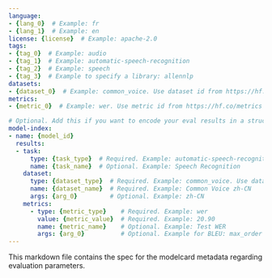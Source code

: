 ```yaml
---
language:
- {lang_0}  # Example: fr
- {lang_1}  # Example: en
license: {license}  # Example: apache-2.0
tags:
- {tag_0}  # Example: audio
- {tag_1}  # Example: automatic-speech-recognition
- {tag_2}  # Example: speech
- {tag_3}  # Example to specify a library: allennlp
datasets:
- {dataset_0}  # Example: common_voice. Use dataset id from https://hf.co/datasets
metrics:
- {metric_0}  # Example: wer. Use metric id from https://hf.co/metrics

# Optional. Add this if you want to encode your eval results in a structured way.
model-index:
- name: {model_id}
  results:
  - task: 
      type: {task_type}  # Required. Example: automatic-speech-recognition
      name: {task_name}  # Optional. Example: Speech Recognition
    dataset:
      type: {dataset_type}  # Required. Example: common_voice. Use dataset id from https://hf.co/datasets
      name: {dataset_name}  # Required. Example: Common Voice zh-CN
      args: {arg_0}         # Optional. Example: zh-CN
    metrics:
      - type: {metric_type}    # Required. Example: wer
        value: {metric_value}  # Required. Example: 20.90
        name: {metric_name}    # Optional. Example: Test WER
        args: {arg_0}          # Optional. Example for BLEU: max_order
---
```


This markdown file contains the spec for the modelcard metadata regarding evaluation parameters.